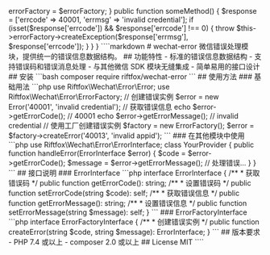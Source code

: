 <?php
use Riftfox\Wechat\Error\ErrorFactoryInterface;

class YourProvider 
{
    private ErrorFactoryInterface $errorFactory;
    
    public function __construct(ErrorFactoryInterface $errorFactory) 
    {
        $this->errorFactory = $errorFactory;
    }
    
    public function someMethod()
    {
        $response = ['errcode' => 40001, 'errmsg' => 'invalid credential'];
        
        if (isset($response['errcode']) && $response['errcode'] !== 0) {
            throw $this->errorFactory->createException($response['errmsg'], $response['errcode']);
        }
    }
}
````markdown
# wechat-error

微信错误处理模块，提供统一的错误信息数据结构。

## 功能特性

- 标准的错误信息数据结构
- 支持错误码和错误消息处理
- 与其他微信 SDK 模块无缝集成
- 简单易用的接口设计

## 安装

```bash
composer require riftfox/wechat-error
```

## 使用方法

### 基础用法

```php
use Riftfox\Wechat\Error\Error;
use Riftfox\Wechat\Error\ErrorFactory;

// 创建错误实例
$error = new Error('40001', 'invalid credential');

// 获取错误信息
echo $error->getErrorCode();     // 40001
echo $error->getErrorMessage();  // invalid credential

// 使用工厂创建错误实例
$factory = new ErrorFactory();
$error = $factory->createError('40013', 'invalid appid');
```

### 在其他模块中使用

```php
use Riftfox\Wechat\Error\ErrorInterface;

class YourProvider
{
    public function handleError(ErrorInterface $error)
    {
        $code = $error->getErrorCode();
        $message = $error->getErrorMessage();
        // 处理错误...
    }
}
```

## 接口说明

### ErrorInterface

```php
interface ErrorInterface
{
    /**
     * 获取错误码
     */
    public function getErrorCode(): string;
    
    /**
     * 设置错误码
     */
    public function setErrorCode(string $code): self;
    
    /**
     * 获取错误信息
     */
    public function getErrorMessage(): string;
    
    /**
     * 设置错误信息
     */
    public function setErrorMessage(string $message): self;
}
```

### ErrorFactoryInterface

```php
interface ErrorFactoryInterface
{
    /**
     * 创建错误实例
     */
    public function createError(string $code, string $message): ErrorInterface;
}
```


## 版本要求

- PHP 7.4 或以上
- composer 2.0 或以上

## License

MIT
````